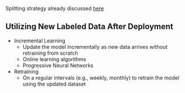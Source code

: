 Splitting strategy already discussed [here](https://github.com/souro/FoodDataFusion/blob/main/Task2-MLDesign/pipeline_highlevel.md)

##  Utilizing New Labeled Data After Deployment
- Incremental Learning
    - Update the model incrementally as new data arrives without retraining from scratch
    - Online learning algorithms
    - Progressive Neural Networks
- Retraining
    - On a regular intervals (e.g., weekly, monthly) to retrain the model using the updated dataset